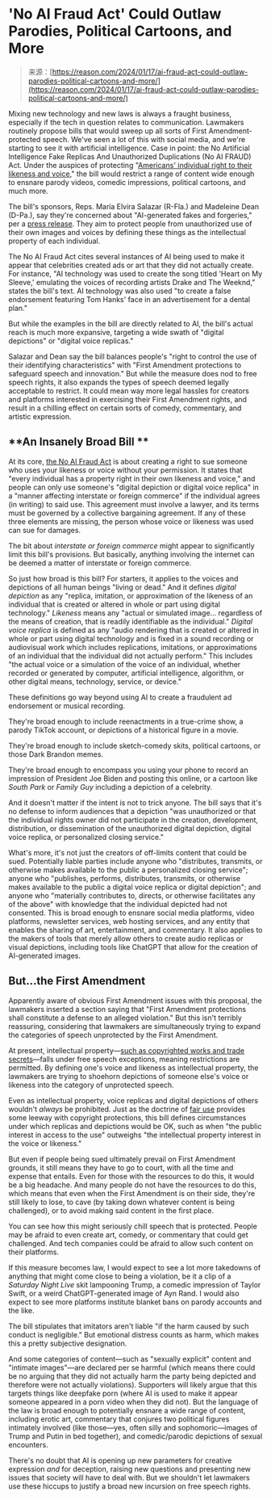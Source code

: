 <!--yml
category: 未分类
date: 2024-05-27 14:54:14
-->

# 'No AI Fraud Act' Could Outlaw Parodies, Political Cartoons, and More

> 来源：[https://reason.com/2024/01/17/ai-fraud-act-could-outlaw-parodies-political-cartoons-and-more/](https://reason.com/2024/01/17/ai-fraud-act-could-outlaw-parodies-political-cartoons-and-more/)

Mixing new technology and new laws is always a fraught business, especially if the tech in question relates to communication. Lawmakers routinely propose bills that would sweep up all sorts of First Amendment-protected speech. We've seen a lot of this with social media, and we're starting to see it with artificial intelligence. Case in point: the No Artificial Intelligence Fake Replicas And Unauthorized Duplications (No AI FRAUD) Act. Under the auspices of protecting "[Americans' individual right to their likeness and voice](https://salazar.house.gov/media/press-releases/salazar-introduces-no-ai-fraud-act)," the bill would restrict a range of content wide enough to ensnare parody videos, comedic impressions, political cartoons, and much more.

The bill's sponsors, Reps. María Elvira Salazar (R-Fla.) and Madeleine Dean (D-Pa.), say they're concerned about "AI-generated fakes and forgeries," per a [press release](https://salazar.house.gov/media/press-releases/salazar-introduces-no-ai-fraud-act). They aim to protect people from unauthorized use of their own images and voices by defining these things as the intellectual property of each individual.

The No AI Fraud Act cites several instances of AI being used to make it appear that celebrities created ads or art that they did not actually create. For instance, "AI technology was used to create the song titled 'Heart on My Sleeve,' emulating the voices of recording artists Drake and The Weeknd," states the bill's text. AI technology was also used "to create a false endorsement featuring Tom Hanks' face in an advertisement for a dental plan."

But while the examples in the bill are directly related to AI, the bill's actual reach is much more expansive, targeting a wide swath of "digital depictions" or "digital voice replicas."

Salazar and Dean say the bill balances people's "right to control the use of their identifying characteristics" with "First Amendment protections to safeguard speech and innovation." But while the measure does nod to free speech rights, it also expands the types of speech deemed legally acceptable to restrict. It could mean way more legal hassles for creators and platforms interested in exercising their First Amendment rights, and result in a chilling effect on certain sorts of comedy, commentary, and artistic expression.

## **An Insanely Broad Bill **

At its core, [the No AI Fraud Act](https://reason.com/wp-content/uploads/2024/01/090C34FC92DED2E83456EB85C8E64E44.no-ai-fraud-act.pdf) is about creating a right to sue someone who uses your likeness or voice without your permission. It states that "every individual has a property right in their own likeness and voice," and people can only use someone's "digital depiction or digital voice replica" in a "manner affecting interstate or foreign commerce" if the individual agrees (in writing) to said use. This agreement must involve a lawyer, and its terms must be governed by a collective bargaining agreement. If any of these three elements are missing, the person whose voice or likeness was used can sue for damages.

The bit about *interstate or foreign commerce* might appear to significantly limit this bill's provisions. But basically, anything involving the internet can be deemed a matter of interstate or foreign commerce.

So just how broad is this bill? For starters, it applies to the voices and depictions of all human beings "living or dead." And it defines *digital depiction* as any "replica, imitation, or approximation of the likeness of an individual that is created or altered in whole or part using digital technology." *Likeness* means any "actual or simulated image… regardless of the means of creation, that is readily identifiable as the individual." *Digital voice replica* is defined as any "audio rendering that is created or altered in whole or part using digital technology and is fixed in a sound recording or audiovisual work which includes replications, imitations, or approximations of an individual that the individual did not actually perform." This includes "the actual voice or a simulation of the voice of an individual, whether recorded or generated by computer, artificial intelligence, algorithm, or other digital means, technology, service, or device."

These definitions go way beyond using AI to create a fraudulent ad endorsement or musical recording.

They're broad enough to include reenactments in a true-crime show, a parody TikTok account, or depictions of a historical figure in a movie.

They're broad enough to include sketch-comedy skits, political cartoons, or those Dark Brandon memes.

They're broad enough to encompass you using your phone to record an impression of President Joe Biden and posting this online, or a cartoon like *South Park* or *Family Guy* including a depiction of a celebrity.

And it doesn't matter if the intent is not to trick anyone. The bill says that it's no defense to inform audiences that a depiction "was unauthorized or that the individual rights owner did not participate in the creation, development, distribution, or dissemination of the unauthorized digital depiction, digital voice replica, or personalized closing service."

What's more, it's not just the creators of off-limits content that could be sued. Potentially liable parties include anyone who "distributes, transmits, or otherwise makes available to the public a personalized closing service"; anyone who "publishes, performs, distributes, transmits, or otherwise makes available to the public a digital voice replica or digital depiction"; and anyone who "materially contributes to, directs, or otherwise facilitates any of the above" with knowledge that the individual depicted had not consented. This is broad enough to ensnare social media platforms, video platforms, newsletter services, web hosting services, and any entity that enables the sharing of art, entertainment, and commentary. It also applies to the makers of tools that merely allow others to create audio replicas or visual depictions, including tools like ChatGPT that allow for the creation of AI-generated images.

## **But…the First Amendment**

Apparently aware of obvious First Amendment issues with this proposal, the lawmakers inserted a section saying that "First Amendment protections shall constitute a defense to an alleged violation." But this isn't terribly reassuring, considering that lawmakers are simultaneously trying to expand the categories of speech unprotected by the First Amendment.

At present, intellectual property—[such as copyrighted works and trade secrets](https://www.suffolk.edu/law/academics-clinics/what-can-i-study/intellectual-property/intellectual-property-law-basics-certificate/explore-the-four-areas-of-ip-law#:~:text=Intellectual%20Property%20Law%20includes%20patents,ways%20they%20are%20very%20different.)—falls under free speech exceptions, meaning restrictions are permitted. By defining one's voice and likeness as intellectual property, the lawmakers are trying to shoehorn depictions of someone else's voice or likeness into the category of unprotected speech.

Even as intellectual property, voice replicas and digital depictions of others wouldn't *always* be prohibited. Just as the doctrine of [fair use](https://reason.com/tag/fair-use/) provides some leeway with copyright protections, this bill defines circumstances under which replicas and depictions would be OK, such as when "the public interest in access to the use" outweighs "the intellectual property interest in the voice or likeness."

But even if people being sued ultimately prevail on First Amendment grounds, it still means they have to go to court, with all the time and expense that entails. Even for those with the resources to do this, it would be a big headache. And many people do not have the resources to do this, which means that even when the First Amendment is on their side, they're still likely to lose, to cave (by taking down whatever content is being challenged), or to avoid making said content in the first place.

You can see how this might seriously chill speech that is protected. People may be afraid to even create art, comedy, or commentary that could get challenged. And tech companies could be afraid to allow such content on their platforms.

If this measure becomes law, I would expect to see a lot more takedowns of anything that might come close to being a violation, be it a clip of a *Saturday Night Live* skit lampooning Trump, a comedic impression of Taylor Swift, or a weird ChatGPT-generated image of Ayn Rand. I would also expect to see more platforms institute blanket bans on parody accounts and the like.

The bill stipulates that imitators aren't liable "if the harm caused by such conduct is negligible." But emotional distress counts as harm, which makes this a pretty subjective designation.

And some categories of content—such as "sexually explicit" content and "intimate images"—are declared per se harmful (which means there could be no arguing that they did not actually harm the party being depicted and therefore were not actually violations). Supporters will likely argue that this targets things like deepfake porn (where AI is used to make it appear someone appeared in a porn video when they did not). But the language of the law is broad enough to potentially ensnare a wide range of content, including erotic art, commentary that conjures two political figures intimately involved (like those—yes, often silly and sophomoric—images of Trump and Putin in bed together), and comedic/parodic depictions of sexual encounters.

There's no doubt that AI is opening up new parameters for creative expression *and* for deception, raising new questions and presenting new issues that society will have to deal with. But we shouldn't let lawmakers use these hiccups to justify a broad new incursion on free speech rights.